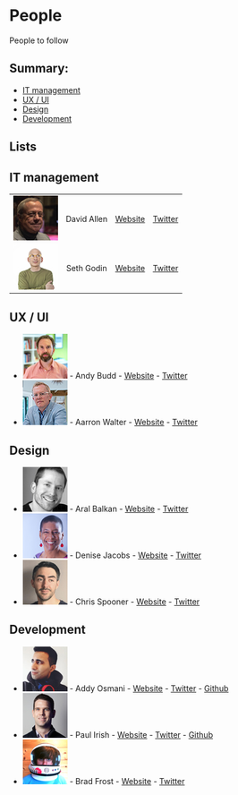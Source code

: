 # People

People to follow

## Summary:

* [IT management](#it-management)
* [UX / UI](#ux--ui)
* [Design](#design)
* [Development](#development)

## Lists

## IT management

|||||
| ------------- |:-------------:| -----| -----|
| ![David Allen](source/img/people/david-allen.jpg) | David Allen | [Website](http://gettingthingsdone.com/) | [Twitter](https://twitter.com/gtdguy) |
| ![Seth Godin](source/img/people/seth-godin.jpg)   | Seth Godin  | [Website](http://sethgodin.typepad.com/) | [Twitter](https://twitter.com/ThisIsSethsBlog) |

## UX / UI

* ![Andy Budd](source/img/people/andy-budd.jpg) - Andy Budd - [Website](http://www.andybudd.com/) - [Twitter](https://twitter.com/andybudd)
* ![Aarron Walter](source/img/people/aarron-walter.jpg) - Aarron Walter - [Website](http://aarronwalter.com/) - [Twitter](https://twitter.com/aarron)

## Design

* ![Aral Balkan](source/img/people/aral-balkan.jpg) - Aral Balkan - [Website](https://ind.ie/) - [Twitter](https://twitter.com/aral)
* ![Denise Jacobs](source/img/people/denise-jacobs.jpg) - Denise Jacobs - [Website](http://denisejacobs.com/) - [Twitter](https://twitter.com/denisejacobs)
* ![Chris Spooner](source/img/people/chris-spooner.jpg) - Chris Spooner - [Website](http://blog.spoongraphics.co.uk/) - [Twitter](https://twitter.com/chrisspooner)

## Development

* ![Addy Osmani](source/img/people/addy-osmani.jpg) - Addy Osmani - [Website](https://addyosmani.com/blog/) - [Twitter](https://twitter.com/addyosmani) - [Github](https://github.com/addyosmani)
* ![Paul Irish](source/img/people/paul-irish.jpg) - Paul Irish - [Website](http://www.paulirish.com/) - [Twitter](https://twitter.com/paul_irish) - [Github](https://github.com/paulirish)
* ![Brad Frost](source/img/people/brad-frost.jpg) - Brad Frost - [Website](http://bradfrost.com/) - [Twitter](https://twitter.com/brad_frost)